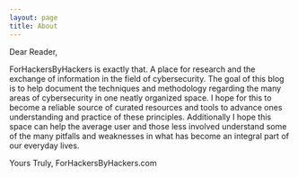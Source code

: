 ```yaml
---
layout: page
title: About
---
```

Dear Reader,

ForHackersByHackers is exactly that. A place for research and the exchange of information in the field of cybersecurity. The goal of this blog is to help document the techniques and methodology regarding the many areas of cybersecurity in one neatly organized space. I hope for this to become a reliable source of curated resources and tools to advance ones understanding and practice of these principles. Additionally I hope this space can help the average user and those less involved understand some of the many pitfalls and weaknesses in what has become an integral part of our everyday lives.  

Yours Truly,
ForHackersByHackers.com
